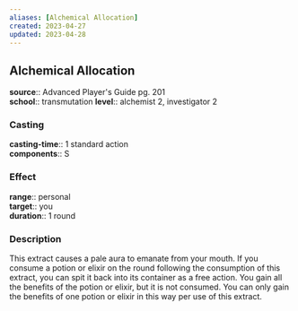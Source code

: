 ```yaml
---
aliases: [Alchemical Allocation]
created: 2023-04-27
updated: 2023-04-28
---
```


## Alchemical Allocation

**source**:: Advanced Player's Guide pg. 201  
**school**:: transmutation
**level**:: alchemist 2, investigator 2

### Casting

**casting-time**:: 1 standard action  
**components**:: S

### Effect

**range**:: personal  
**target**:: you  
**duration**:: 1 round

### Description

This extract causes a pale aura to emanate from your mouth. If you consume a potion or elixir on the round following the consumption of this extract, you can spit it back into its container as a free action. You gain all the benefits of the potion or elixir, but it is not consumed. You can only gain the benefits of one potion or elixir in this way per use of this extract.

